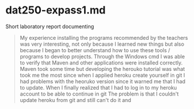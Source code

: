 # dat250-expass1.md
Short laboratory report documenting
> My experience installing the programs recommended by the teachers was very interesting, not only because I learned new things but also because I began to better understand how to use these tools / programs to develop projects.
Through the Windows cmd I was able to verify that Maven and other applications were installed correctly.
Maven took some time but developing the herouko tutorial was what took me the most since when I applied heroku create yourself in git I had problems with the heoruko version since it warned me that I had to update.
When I finally realized that I had to log in to my heroku account to be able to continue in git
The problem is that I couldn't update heroku from git and still can't do it and
